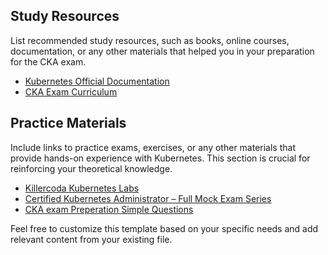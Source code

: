 ## Study Resources

List recommended study resources, such as books, online courses, documentation, or any other materials that helped you in your preparation for the CKA exam.

- [Kubernetes Official Documentation](https://kubernetes.io/docs/)
- [CKA Exam Curriculum](https://www.cncf.io/certification/cka/)
  
## Practice Materials

Include links to practice exams, exercises, or any other materials that provide hands-on experience with Kubernetes. This section is crucial for reinforcing your theoretical knowledge.

- [Killercoda Kubernetes Labs](https://killercoda.com/playgrounds/scenario/kubernetes)
- [Certified Kubernetes Administrator – Full Mock Exam Series](https://kodekloud.com/courses/ultimate-certified-kubernetes-administrator-cka-mock-exam) 
- [CKA exam Preperation Simple Questions](/CKA.md)


Feel free to customize this template based on your specific needs and add relevant content from your existing file.


